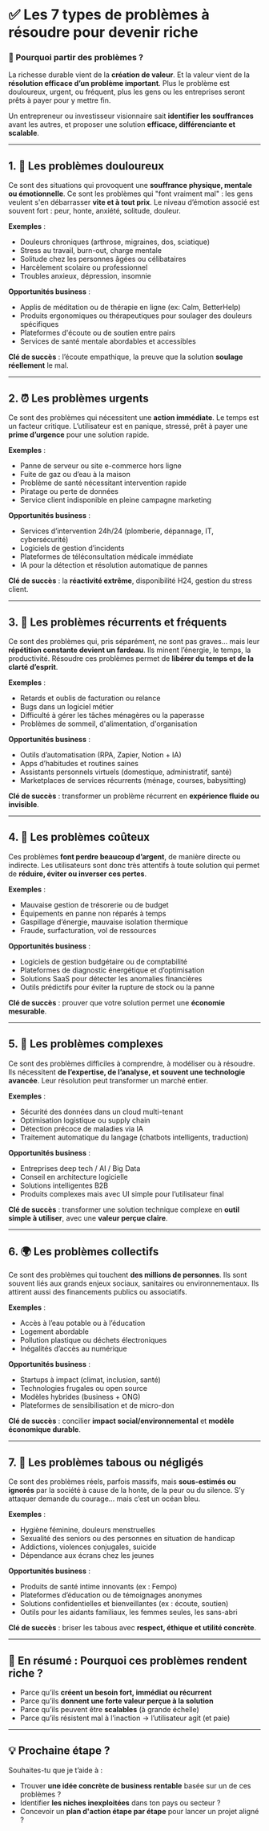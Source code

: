 # ✅ Les 7 types de problèmes à résoudre pour devenir riche

### 🎯 Pourquoi partir des problèmes ?

La richesse durable vient de la **création de valeur**. Et la valeur vient de la **résolution efficace d’un problème important**. Plus le problème est douloureux, urgent, ou fréquent, plus les gens ou les entreprises seront prêts à payer pour y mettre fin.

Un entrepreneur ou investisseur visionnaire sait **identifier les souffrances** avant les autres, et proposer une solution **efficace, différenciante et scalable**.

---

## 1. 💢 Les problèmes douloureux

Ce sont des situations qui provoquent une **souffrance physique, mentale ou émotionnelle**. Ce sont les problèmes qui "font vraiment mal" : les gens veulent s'en débarrasser **vite et à tout prix**.
Le niveau d’émotion associé est souvent fort : peur, honte, anxiété, solitude, douleur.

**Exemples** :

* Douleurs chroniques (arthrose, migraines, dos, sciatique)
* Stress au travail, burn-out, charge mentale
* Solitude chez les personnes âgées ou célibataires
* Harcèlement scolaire ou professionnel
* Troubles anxieux, dépression, insomnie

**Opportunités business** :

* Applis de méditation ou de thérapie en ligne (ex: Calm, BetterHelp)
* Produits ergonomiques ou thérapeutiques pour soulager des douleurs spécifiques
* Plateformes d'écoute ou de soutien entre pairs
* Services de santé mentale abordables et accessibles

**Clé de succès** : l’écoute empathique, la preuve que la solution **soulage réellement** le mal.

---

## 2. ⏰ Les problèmes urgents

Ce sont des problèmes qui nécessitent une **action immédiate**. Le temps est un facteur critique. L’utilisateur est en panique, stressé, prêt à payer une **prime d’urgence** pour une solution rapide.

**Exemples** :

* Panne de serveur ou site e-commerce hors ligne
* Fuite de gaz ou d’eau à la maison
* Problème de santé nécessitant intervention rapide
* Piratage ou perte de données
* Service client indisponible en pleine campagne marketing

**Opportunités business** :

* Services d’intervention 24h/24 (plomberie, dépannage, IT, cybersécurité)
* Logiciels de gestion d’incidents
* Plateformes de téléconsultation médicale immédiate
* IA pour la détection et résolution automatique de pannes

**Clé de succès** : la **réactivité extrême**, disponibilité H24, gestion du stress client.

---

## 3. 🔁 Les problèmes récurrents et fréquents

Ce sont des problèmes qui, pris séparément, ne sont pas graves… mais leur **répétition constante devient un fardeau**. Ils minent l’énergie, le temps, la productivité. Résoudre ces problèmes permet de **libérer du temps et de la clarté d’esprit**.

**Exemples** :

* Retards et oublis de facturation ou relance
* Bugs dans un logiciel métier
* Difficulté à gérer les tâches ménagères ou la paperasse
* Problèmes de sommeil, d'alimentation, d'organisation

**Opportunités business** :

* Outils d’automatisation (RPA, Zapier, Notion + IA)
* Apps d’habitudes et routines saines
* Assistants personnels virtuels (domestique, administratif, santé)
* Marketplaces de services récurrents (ménage, courses, babysitting)

**Clé de succès** : transformer un problème récurrent en **expérience fluide ou invisible**.

---

## 4. 💸 Les problèmes coûteux

Ces problèmes **font perdre beaucoup d’argent**, de manière directe ou indirecte. Les utilisateurs sont donc très attentifs à toute solution qui permet de **réduire, éviter ou inverser ces pertes**.

**Exemples** :

* Mauvaise gestion de trésorerie ou de budget
* Équipements en panne non réparés à temps
* Gaspillage d’énergie, mauvaise isolation thermique
* Fraude, surfacturation, vol de ressources

**Opportunités business** :

* Logiciels de gestion budgétaire ou de comptabilité
* Plateformes de diagnostic énergétique et d’optimisation
* Solutions SaaS pour détecter les anomalies financières
* Outils prédictifs pour éviter la rupture de stock ou la panne

**Clé de succès** : prouver que votre solution permet une **économie mesurable**.

---

## 5. 🧩 Les problèmes complexes

Ce sont des problèmes difficiles à comprendre, à modéliser ou à résoudre. Ils nécessitent **de l’expertise, de l’analyse, et souvent une technologie avancée**. Leur résolution peut transformer un marché entier.

**Exemples** :

* Sécurité des données dans un cloud multi-tenant
* Optimisation logistique ou supply chain
* Détection précoce de maladies via IA
* Traitement automatique du langage (chatbots intelligents, traduction)

**Opportunités business** :

* Entreprises deep tech / AI / Big Data
* Conseil en architecture logicielle
* Solutions intelligentes B2B
* Produits complexes mais avec UI simple pour l’utilisateur final

**Clé de succès** : transformer une solution technique complexe en **outil simple à utiliser**, avec une **valeur perçue claire**.

---

## 6. 🌍 Les problèmes collectifs

Ce sont des problèmes qui touchent **des millions de personnes**. Ils sont souvent liés aux grands enjeux sociaux, sanitaires ou environnementaux. Ils attirent aussi des financements publics ou associatifs.

**Exemples** :

* Accès à l’eau potable ou à l’éducation
* Logement abordable
* Pollution plastique ou déchets électroniques
* Inégalités d’accès au numérique

**Opportunités business** :

* Startups à impact (climat, inclusion, santé)
* Technologies frugales ou open source
* Modèles hybrides (business + ONG)
* Plateformes de sensibilisation et de micro-don

**Clé de succès** : concilier **impact social/environnemental** et **modèle économique durable**.

---

## 7. 🚫 Les problèmes tabous ou négligés

Ce sont des problèmes réels, parfois massifs, mais **sous-estimés ou ignorés** par la société à cause de la honte, de la peur ou du silence. S’y attaquer demande du courage… mais c’est un océan bleu.

**Exemples** :

* Hygiène féminine, douleurs menstruelles
* Sexualité des seniors ou des personnes en situation de handicap
* Addictions, violences conjugales, suicide
* Dépendance aux écrans chez les jeunes

**Opportunités business** :

* Produits de santé intime innovants (ex : Fempo)
* Plateformes d’éducation ou de témoignages anonymes
* Solutions confidentielles et bienveillantes (ex : écoute, soutien)
* Outils pour les aidants familiaux, les femmes seules, les sans-abri

**Clé de succès** : briser les tabous avec **respect, éthique et utilité concrète**.

---

## 🚀 En résumé : Pourquoi ces problèmes rendent riche ?

* Parce qu’ils **créent un besoin fort, immédiat ou récurrent**
* Parce qu’ils **donnent une forte valeur perçue à la solution**
* Parce qu’ils peuvent être **scalables** (à grande échelle)
* Parce qu’ils résistent mal à l’inaction → l’utilisateur agit (et paie)

---

## 💡 Prochaine étape ?

Souhaites-tu que je t’aide à :

* Trouver **une idée concrète de business rentable** basée sur un de ces problèmes ?
* Identifier **les niches inexploitées** dans ton pays ou secteur ?
* Concevoir un **plan d'action étape par étape** pour lancer un projet aligné ?


